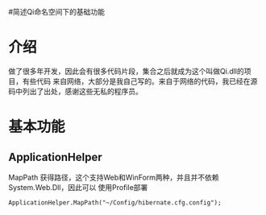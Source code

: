 #简述Qi命名空间下的基础功能

# 介绍 #

做了很多年开发，因此会有很多代码片段，集合之后就成为这个叫做Qi.dll的项目，有些代码
来自网络，大部分是我自己写的。来自于网络的代码，我已经在源码中列出了出处，感谢这些无私的程序员。


# 基本功能 #

## ApplicationHelper ##

MapPath 获得路径，这个支持Web和WinForm两种，并且并不依赖System.Web.Dll，因此可以
使用Profile部署

```
ApplicationHelper.MapPath("~/Config/hibernate.cfg.config");
```